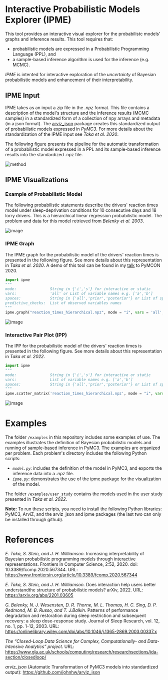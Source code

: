 # Interactive Probabilistic Models Explorer (IPME)
This tool provides an interactive visual explorer for the probabilistc models' graphs and inference results. This tool requires that:
* probabilistic models are expressed in a Probabilistic Programming Language (PPL), and 
* a sample-based inference algorithm is used for the inference (e.g. MCMC). 

*IPME* is intented for interactive exploration of the *uncertainty* of Bayesian probabilistic models and enhancement of their interpretability. 

## IPME Input
IPME takes as an input a zip file in the *.npz* format. This file contains a description of the model's structure and the inference results (MCMC samples) 
in a standardized form of a collection of npy arrays and metadata (in a json format). 
The [arviz_json](https://github.com/johnhw/arviz_json) package creates this standardized output of probabilistic models expressed in *PyMC3*. For more details about the standardization of the IPME input see *Taka et al. 2020*.

The following figure presents the pipeline for the automatic transformation of a probabilistic model expressed in a PPL and its sample-based inference results into the standardized .npz file.

![method](https://user-images.githubusercontent.com/37831445/97790524-20ed6900-1bc1-11eb-950c-838ea67b4163.jpg)

## IPME Visualizations
### Example of Probabilistic Model
The following probabilistic statements describe the drivers' reaction times model under sleep-deprivation conditions for 10 consecutive days and 18 lorry drivers. This is a hierarchical linear regression probabilistic model. The problem and data for this model retrieved from *Belenky et al. 2003*.

![image](https://user-images.githubusercontent.com/37831445/120328046-56d30700-c2e2-11eb-8e4f-05d891e4b2d4.png)

### IPME Graph
The IPME graph for the probabilistic model of the drivers' reaction times is presented in the following figure. See more details about this representation in *Taka et al. 2020*. A demo of this tool can be found in my [talk](https://www.youtube.com/watch?v=2hadiSJRAJI&feature=youtu.be) to PyMCON 2020.
```python
import ipme
"""
mode:               String in {'i','s'} for interactive or static
vars:               'all' or List of variable names e.g. ['a','b']
spaces:             String in {'all','prior','posterior'} or List of spaces e.g. ['prior','posterior']
predictive_checks:  List of observed variables names
"""
ipme.graph("reaction_times_hierarchical.npz", mode = "i", vars = 'all', spaces = 'all', predictive_checks = ['y_pred'])
```

![image](https://user-images.githubusercontent.com/37831445/97790652-3616c780-1bc2-11eb-948b-54797f199ecb.png)

### Interactive Pair Plot (IPP)
The IPP for the probabilistic model of the drivers' reaction times is presented in the following figure. See more details about this representation in *Taka et al. 2022*.
```python
import ipme
"""
mode:               String in {'i','s'} for interactive or static
vars:               List of variable names e.g. ['a','b']
spaces:             String in {'all','prior','posterior'} or List of spaces e.g. ['prior','posterior']
"""
ipme.scatter_matrix('reaction_times_hierarchical.npz', mode = "i", vars = ['sigma_a','sigma_b','sigma_sigma','mu_a','mu_b','sigma','a','b','y_pred'], spaces = 'all')
```
![image](https://user-images.githubusercontent.com/37831445/154061049-1666eb8c-28fb-4346-9741-c166152a1ab8.png)

# Examples
The folder `/examples` in this repository includes some examples of use. The examples illustrates the definition of Bayesian probabilistic models and running of sample-based inference in PyMC3. The examples are organized per problem. Each problem's directory includes the following Python scripts:
* *`model.py`*: includes the definition of the model in PyMC3, and exports the inference data into a *.npz* file. 
* *`ipme.py`*: demonstrates the use of the ipme package for the visualization of the model.

The folder `/examples/user_study` contains the models used in the user study presented in *Taka et al. 2022*.

**Note:** To run these scripts, you need to install the following Python libraries: PyMC3, ArviZ, and the arviz_json and ipme packages (the last two can only be installed through github).  

# References
*E. Taka,  S. Stein,  and J. H. Williamson.*  Increasing interpretability of Bayesian probabilistic programming models through interactive representations. Frontiers in Computer Science, 2:52, 2020. doi:  10.3389/fcomp.2020.567344.  URL: https://www.frontiersin.org/article/10.3389/fcomp.2020.567344

*E. Taka, S. Stein, and J. H. Williamson.*  Does interaction help users better understandthe structure of probabilistic models? arXiv, 2022. URL: https://arxiv.org/abs/2201.03605

*G.  Belenky,  N.  J.  Wesensten,  D.  R.  Thorne,  M.  L.  Thomas,  H.  C.  Sing,  D.  P.  Redmond,  M.  B.  Russo,  and  T.  J.Balkin.*  Patterns  of  performance  degradation and restoration during sleep restriction  and subsequent recovery: a sleep dose-response study. Journal of Sleep Research, vol. 12, no. 1, pp. 1–12, 2003. URL: https://onlinelibrary.wiley.com/doi/abs/10.1046/j.1365-2869.2003.00337.x


*The “Closed-Loop Data Science for Complex, Computationally- and Data-Intensive Analytics” project*. URL: https://www.gla.ac.uk/schools/computing/research/researchsections/ida-section/closedloop/ 

*arviz_json* (Automatic Transformation of PyMC3 models into standardized output): https://github.com/johnhw/arviz_json
